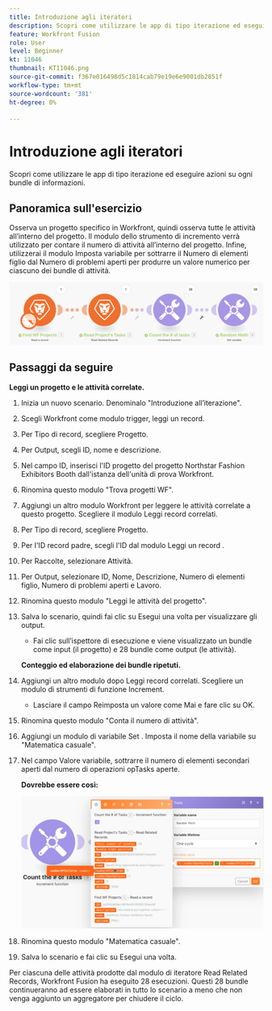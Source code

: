 ```yaml
---
title: Introduzione agli iteratori
description: Scopri come utilizzare le app di tipo iterazione ed eseguire azioni su ogni bundle di informazioni.
feature: Workfront Fusion
role: User
level: Beginner
kt: 11046
thumbnail: KT11046.png
source-git-commit: f367e016498d5c1814cab79e19e6e9001db2851f
workflow-type: tm+mt
source-wordcount: '381'
ht-degree: 0%

---
```



# Introduzione agli iteratori

Scopri come utilizzare le app di tipo iterazione ed eseguire azioni su ogni bundle di informazioni.

## Panoramica sull&#39;esercizio

Osserva un progetto specifico in Workfront, quindi osserva tutte le attività all’interno del progetto. Il modulo dello strumento di incremento verrà utilizzato per contare il numero di attività all’interno del progetto. Infine, utilizzerai il modulo Imposta variabile per sottrarre il Numero di elementi figlio dal Numero di problemi aperti per produrre un valore numerico per ciascuno dei bundle di attività.

![Introduzione agli iteratori Immagine 1](../12-exercises/assets/introduction-to-iterators-walkthrough-1.png)

## Passaggi da seguire

**Leggi un progetto e le attività correlate.**

1. Inizia un nuovo scenario. Denominalo &quot;Introduzione all’iterazione&quot;.
1. Scegli Workfront come modulo trigger, leggi un record.
1. Per Tipo di record, scegliere Progetto.
1. Per Output, scegli ID, nome e descrizione.
1. Nel campo ID, inserisci l&#39;ID progetto del progetto Northstar Fashion Exhibitors Booth dall&#39;istanza dell&#39;unità di prova Workfront.
1. Rinomina questo modulo &quot;Trova progetti WF&quot;.
1. Aggiungi un altro modulo Workfront per leggere le attività correlate a questo progetto. Scegliere il modulo Leggi record correlati.
1. Per Tipo di record, scegliere Progetto.
1. Per l&#39;ID record padre, scegli l&#39;ID dal modulo Leggi un record .
1. Per Raccolte, selezionare Attività.
1. Per Output, selezionare ID, Nome, Descrizione, Numero di elementi figlio, Numero di problemi aperti e Lavoro.
1. Rinomina questo modulo &quot;Leggi le attività del progetto&quot;.
1. Salva lo scenario, quindi fai clic su Esegui una volta per visualizzare gli output.

   + Fai clic sull’ispettore di esecuzione e viene visualizzato un bundle come input (il progetto) e 28 bundle come output (le attività).

   **Conteggio ed elaborazione dei bundle ripetuti.**

1. Aggiungi un altro modulo dopo Leggi record correlati. Scegliere un modulo di strumenti di funzione Increment.

   + Lasciare il campo Reimposta un valore come Mai e fare clic su OK.

1. Rinomina questo modulo &quot;Conta il numero di attività&quot;.
1. Aggiungi un modulo di variabile Set . Imposta il nome della variabile su &quot;Matematica casuale&quot;.
1. Nel campo Valore variabile, sottrarre il numero di elementi secondari aperti dal numero di operazioni opTasks aperte.

   **Dovrebbe essere così:**

   ![Introduzione agli iteratori Immagine 2](../12-exercises/assets/introduction-to-iterators-walkthrough-2.png)

1. Rinomina questo modulo &quot;Matematica casuale&quot;.
1. Salva lo scenario e fai clic su Esegui una volta.

Per ciascuna delle attività prodotte dal modulo di iteratore Read Related Records, Workfront Fusion ha eseguito 28 esecuzioni. Questi 28 bundle continueranno ad essere elaborati in tutto lo scenario a meno che non venga aggiunto un aggregatore per chiudere il ciclo.
